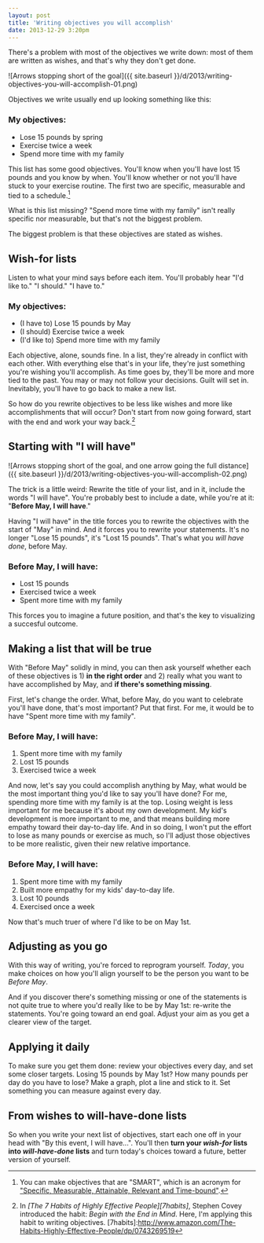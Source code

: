 ```yaml
---
layout: post
title: 'Writing objectives you will accomplish'
date: 2013-12-29 3:20pm
---
```


There's a problem with most of the objectives we write down: most of them are written as wishes, and that's why they don't get done.

![Arrows stopping short of the goal]({{ site.baseurl }}/d/2013/writing-objectives-you-will-accomplish-01.png)

Objectives we write usually end up looking something like this: 

### My objectives:

* Lose 15 pounds by spring
* Exercise twice a week
* Spend more time with my family

This list has some good objectives. You'll know when you'll have lost 15 pounds and you know by when. You'll know whether or not you'll have stuck to your exercise routine. The first two are specific, measurable and tied to a schedule.[^smartobjectives]

[^smartobjectives]: You can make objectives that are "SMART", which is an acronym for ["Specific, Measurable, Attainable, Relevant and Time-bound"](http://en.wikipedia.org/wiki/SMART_criteria).

What is this list missing? "Spend more time with my family" isn't really specific nor measurable, but that's not the biggest problem.

The biggest problem is that these objectives are stated as wishes.

<!-- MORE -->

## Wish-for lists

Listen to what your mind says before each item. You'll probably hear "I'd like to." "I should." "I have to."

### My objectives:

* (I have to) Lose 15 pounds by May
* (I should) Exercise twice a week
* (I'd like to) Spend more time with my family

Each objective, alone, sounds fine. In a list, they're already in conflict with each other. With everything else that's in your life, they're just something you're wishing you'll accomplish. As time goes by, they'll be more and more tied to the past. You may or may not follow your decisions. Guilt will set in. Inevitably, you'll have to go back to make a new list.

So how do you rewrite objectives to be less like wishes and more like accomplishments that will occur? Don't start from now going forward, start with the end and work your way back.[^endinmind]

[^endinmind]: In _[The 7 Habits of Highly Effective People][7habits]_, Stephen Covey introduced the habit: _Begin with the End in Mind_. Here, I'm applying this habit to writing objectives.
[7habits]:http://www.amazon.com/The-Habits-Highly-Effective-People/dp/0743269519

## Starting with "I will have"

![Arrows stopping short of the goal, and one arrow going the full distance]({{ site.baseurl }}/d/2013/writing-objectives-you-will-accomplish-02.png)

The trick is a little weird: Rewrite the title of your list, and in it, include the words "I will have". You're probably best to include a date, while you're at it: "**Before May, I will have**."

Having "I will have" in the title forces you to rewrite the objectives with the start of "May" in mind. And it forces you to rewrite your statements. It's no longer "Lose 15 pounds", it's "Lost 15 pounds". That's what you *will have done*, before May.

### Before May, I will have:

* Lost 15 pounds
* Exercised twice a week
* Spent more time with my family

This forces you to imagine a future position, and that's the key to visualizing a succesful outcome.

## Making a list that will be true

With "Before May" solidly in mind, you can then ask yourself whether each of these objectives is 1) **in the right order** and 2) really what you want to have accomplished by May, and **if there's something missing**.

First, let's change the order. What, before May, do you want to celebrate you'll have done, that's most important? Put that first. For me, it would be to have "Spent more time with my family".

### Before May, I will have:

1. Spent more time with my family
2. Lost 15 pounds
3. Exercised twice a week

And now, let's say you could accomplish anything by May, what would be the most important thing you'd like to say you'll have done? For me, spending more time with my family is at the top. Losing weight is less important for me because it's about my own development. My kid's development is more important to me, and that means building more empathy toward their day-to-day life. And in so doing, I won't put the effort to lose as many pounds or exercise as much, so I'll adjust those objectives to be more realistic, given their new relative importance.

### Before May, I will have:

1. Spent more time with my family
2. Built more empathy for my kids' day-to-day life.
3. Lost 10 pounds
4. Exercised once a week

Now that's much truer of where I'd like to be on May 1st.

## Adjusting as you go

With this way of writing, you're forced to reprogram yourself. *Today*, you make choices on how you'll align yourself to be the person you want to be *Before May*.

And if you discover there's something missing or one of the statements is not quite true to where you'd really like to be by May 1st: re-write the statements. You're going toward an end goal. Adjust your aim as you get a clearer view of the target.

## Applying it daily

To make sure you get them done: review your objectives every day, and set some closer targets. Losing 15 pounds by May 1st? How many pounds per day do you have to lose? Make a graph, plot a line and stick to it. Set something you can measure against every day.

## From wishes to will-have-done lists

So when you write your next list of objectives, start each one off in your head with "By this event, I will have...". You'll then **turn your *wish-for* lists into *will-have-done* lists** and turn today's choices toward a future, better version of yourself.
